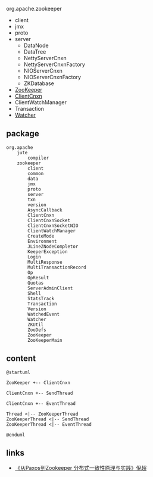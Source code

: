 org.apache.zookeeper
- client
- jmx
- proto
- server
  - DataNode
  - DataTree
  - NettyServerCnxn
  - NettyServerCnxnFactory
  - NIOServerCnxn
  - NIOServerCnxnFactory
  - ZKDatabase
- [ZooKeeper](/docs/30-distributed/src/registry/zookeeperzookeeper/zookeeper/ZooKeeper.md)
- [ClientCnxn](/docs/30-distributed/src/registry/zookeeperzookeeper/zookeeper/ClientCnxn.md)
- ClientWatchManager
- Transaction
- [Watcher](/docs/30-distributed/src/registry/zookeeperzookeeper/zookeeper/Watcher.md)


## package
```
org.apache
    jute
        compiler
    zookeeper
        client
        common
        data
        jmx
        proto
        server
        txn
        version
        AsyncCallback
        ClientCnxn
        ClientCnxnSocket
        ClientCnxnSocketNIO
        ClientWatchManager
        CreateMode
        Environment
        JLineZNodeCompletor
        KeeperException
        Login
        MultiResponse
        MultiTransactionRecord
        Op
        OpResult
        Quotas
        ServerAdminClient
        Shell
        StatsTrack
        Transaction
        Version
        WatchedEvent
        Watcher
        ZKUtil
        ZooDefs
        ZooKeeper
        ZooKeeperMain
```

## content
```plantuml
@startuml

ZooKeeper +-- ClientCnxn

ClientCnxn +-- SendThread

ClientCnxn +-- EventThread

Thread <|-- ZooKeeperThread
ZooKeeperThread <|-- SendThread
ZooKeeperThread <|-- EventThread

@enduml
```

## links
* [《从Paxos到Zookeeper 分布式一致性原理与实践》倪超](/99-book/notes/30-distributed/从Paxos到ZooKeeper.md)
